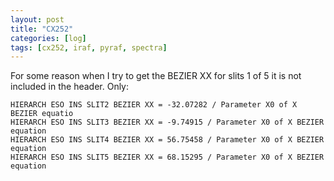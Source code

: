 ```yaml
---
layout: post
title: "CX252"
categories: [log]
tags: [cx252, iraf, pyraf, spectra]
---
```



For some reason when I try to get the BEZIER XX for slits 1 of 5 it is not included in the header. Only:

```
HIERARCH ESO INS SLIT2 BEZIER XX = -32.07282 / Parameter X0 of X BEZIER equatio
HIERARCH ESO INS SLIT3 BEZIER XX = -9.74915 / Parameter X0 of X BEZIER equation
HIERARCH ESO INS SLIT4 BEZIER XX = 56.75458 / Parameter X0 of X BEZIER equation
HIERARCH ESO INS SLIT5 BEZIER XX = 68.15295 / Parameter X0 of X BEZIER equation
```
